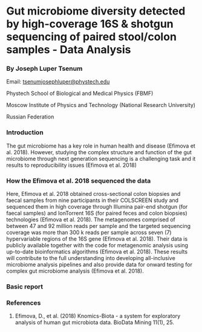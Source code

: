 # Gut microbiome diversity detected by high-coverage 16S & shotgun sequencing of paired stool/colon samples - Data Analysis

### By Joseph Luper Tsenum
Email: tsenumjosephluper@phystech.edu

Phystech School of Biological and Medical Physics (FBMF)

Moscow Institute of Physics and Technology (National Research University)

Russian Federation


### Introduction

The gut microbiome has a key role in human health and disease (Efimova et al. 2018). However, studying the complex structure and function of the gut microbiome through next generation sequencing is a challenging task and it results to reproducibility issues (Efimova et al. 2018)

### How the Efimova et al. 2018 sequenced the data

Here, Efimova et al. 2018 obtained cross-sectional colon biopsies and faecal samples from nine participants in their COLSCREEN study and sequenced them in high coverage through Illumina pair-end shotgun (for faecal samples) and IonTorrent 16S (for paired feces and colon biopsies) technologies (Efimova et al. 2018). The metagenomes comprised of between 47 and 92 million reads per sample and the targeted sequencing coverage was more than 300 k reads per sample across seven (7) hypervariable regions of the 16S gene (Efimova et al. 2018). Their data is publicly available together with the code for metagenomic analysis using up-to-date bioinformatics algorithms (Efimova et al. 2018). These results will contribute to the full understanding into developing 
all-inclusive microbiome analysis pipelines and also provide data for onward testing for complex gut microbiome analysis (Efimova et al. 2018).

### Basic report



### References

1. Efimova, D., et al. (2018) Knomics-Biota - a system for exploratory analysis of human gut microbiota data. BioData Mining 11(1), 25.


